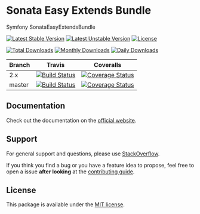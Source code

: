 # Sonata Easy Extends Bundle

Symfony SonataEasyExtendsBundle

[![Latest Stable Version](https://poser.pugx.org/sonata-project/easy-extends-bundle/v/stable)](https://packagist.org/packages/sonata-project/easy-extends-bundle)
[![Latest Unstable Version](https://poser.pugx.org/sonata-project/easy-extends-bundle/v/unstable)](https://packagist.org/packages/sonata-project/easy-extends-bundle)
[![License](https://poser.pugx.org/sonata-project/easy-extends-bundle/license)](https://packagist.org/packages/sonata-project/easy-extends-bundle)

[![Total Downloads](https://poser.pugx.org/sonata-project/easy-extends-bundle/downloads)](https://packagist.org/packages/sonata-project/easy-extends-bundle)
[![Monthly Downloads](https://poser.pugx.org/sonata-project/easy-extends-bundle/d/monthly)](https://packagist.org/packages/sonata-project/easy-extends-bundle)
[![Daily Downloads](https://poser.pugx.org/sonata-project/easy-extends-bundle/d/daily)](https://packagist.org/packages/sonata-project/easy-extends-bundle)

Branch | Travis | Coveralls |
------ | ------ | --------- |
2.x   | [![Build Status][travis_stable_badge]][travis_stable_link]     | [![Coverage Status][coveralls_stable_badge]][coveralls_stable_link]     |
master | [![Build Status][travis_unstable_badge]][travis_unstable_link] | [![Coverage Status][coveralls_unstable_badge]][coveralls_unstable_link] |

## Documentation

Check out the documentation on the [official website](https://sonata-project.org/bundles/easy-extends).

## Support

For general support and questions, please use [StackOverflow](http://stackoverflow.com/questions/tagged/sonata).

If you think you find a bug or you have a feature idea to propose, feel free to open a issue
**after looking** at the [contributing guide](CONTRIBUTING.md).

## License

This package is available under the [MIT license](LICENSE).

[travis_stable_badge]: https://travis-ci.org/sonata-project/SonataEasyExtendsBundle.svg?branch=2.x
[travis_stable_link]: https://travis-ci.org/sonata-project/SonataEasyExtendsBundle
[travis_unstable_badge]: https://travis-ci.org/sonata-project/SonataEasyExtendsBundle.svg?branch=master
[travis_unstable_link]: https://travis-ci.org/sonata-project/SonataEasyExtendsBundle

[coveralls_stable_badge]: https://coveralls.io/repos/github/sonata-project/SonataEasyExtendsBundle/badge.svg?branch=2.x
[coveralls_stable_link]: https://coveralls.io/github/sonata-project/SonataEasyExtendsBundle?branch=2.x
[coveralls_unstable_badge]: https://coveralls.io/repos/github/sonata-project/SonataEasyExtendsBundle/badge.svg?branch=master
[coveralls_unstable_link]: https://coveralls.io/github/sonata-project/SonataEasyExtendsBundle?branch=master
